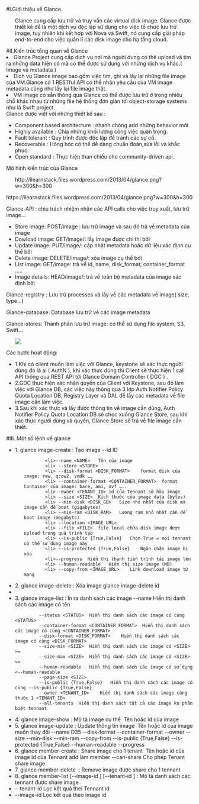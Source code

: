 #I.Giới thiệu về Glance.
<ul>
Glance cung cấp lưu trữ và truy vấn các virtual disk image. Glance được thiết kế để là một dịch vụ độc lập sử dụng cho việc tổ chức lưu trữ image, tuy nhiên khi kết hợp với Nova và Swift, nó cung cấp giải pháp end-to-end cho việc quản lí các disk image cho hạ tầng cloud.
</ul>
#II.Kiến trúc tổng quan về Glance
<li>Glance Project cung cấp dịch vụ nơi mà người dung có thẻ upload và tìm ra những data hiện có mà có thể được sử dụng với những dịch vụ khác.( Image và metadata )</li>
<li>Dịch vụ Glance image bao gồm việc tìm, ghi và lấy lại những file image của VM.Glance có 1 RESTful API có thể nhận yêu cầu của VM image metadata cũng như lấy lại file image thật.
<li>VM image có sẵn thông qua Glance có thể được lưu trữ ở trong nhiều chỗ khác nhau từ những file hệ thống đơn giản tới object-storage systems như là Swift project.</li>
Glance được viết với những thiết kế sau :
<ul>
<li>Component based architecture : nhanh chóng add những behavior mới</li>
<li>Highly available : Chia những khối lượng công việc quan trọng.</li>
<li>Fault tolerant : Quy trình được độc lập để tránh các sự cố.</li>
<li>Recoverable : Hỏng hóc có thể dễ dàng chuẩn đoán,sửa lỗi và khắc phục.</li>
<li>Open standard : Thực hiện than chiếu cho community-driven api.</li>
</ul>
Mô hình kiến trúc của Glance

<ul>
http://ilearnstack.files.wordpress.com/2013/04/glance.png?w=300&h=300
</ul>https://ilearnstack.files.wordpress.com/2013/04/glance.png?w=300&h=300

Glance-API : chiu trách nhiệm nhận các API calls cho việc truy xuất, lưu trữ image...
<ul> 
<li> Store image: POST/image : lưu trữ image và sau đó trả về metadata của image</li>
<li> Dowload image: GET/image/<id>: lấy image được chỉ thị bởi <id> </li>
<li> Update image: PUT/image/<id>: cập nhật metadata hoặc dữ liệu xác định cụ thể bởi <image> </li>
<li> Delete image: DELETE/image/<id>: xóa image cụ thể bởi <id> </li>
<li> List image: GET/image: trả về id, name, disk_format, container_format …..</li>
<li> Image details: HEAD/image/<id>: trả về toàn bộ metadata của image xác định bởi <id></li>
</ul>
Glance-registry : Lưu trữ processes và lấy về các metadata về image( size, type...)
<ul>
</ul>
Glance-database: Database lưu trữ về các image metadata
<ul>
</ul>
Glance-stores: Thành phần lưu trữ image: có thể sử dụng file system, S3, Swift...
<ul>
</ul>
<ul>
<img src="http://docs.openstack.org/developer/glance/_images/architecture.png" >
</ul>
Các bước hoạt động:
<ul>
<li>1.Khi có client muốn làm việc với Glance, keystone sẽ xác thực người dùng đó là ai ( AuthN ), khi xác thực đúng thì Client sẽ thực hiện 1 call API thông qua REST API tới Glance Domain Controller ( DGC ) .</li>
<li>2.GDC thực hiện xác nhận quyền của Client với Keystone, sau đó làm việc với Glance DB, các việc này thông qua 3 lớp Auth  Notifier Policy Quota Location DB, Registry Layer và DAL để lấy các metadata về file image cần làm việc.</li>
<li>3.Sau khi xác thực và lấy được thông tin về image cần dùng, Auth  Notifier Policy Quota Location DB sẽ chọc xuống Glance Store, sau khi xác thực người dùng và quyền, Glance Store sẽ trả về file image cần thiết.</li>
</ul>
#III.	Một số lệnh về glance
<ul>
 
<li>1.	glance image-create : Tạo image	 --id <IMAGE_ID> ID
<ul>

			<li>--name <NAME>	Tên của image	
			<li> --store <STORE>		
			<li> --disk-format <DISK_FORMAT>	format disk của image: raw, qcow2, vmdk ……	
			<li> --container-format <CONTAINER_FORMAT>	format Container của image: bare, ami, ovf …..	
			<li>--owner <TENANT_ID>	id của Tennant sở hữu image	
			<li> --size <SIZE>	Kích thước của image data (bytes)	
			<li> --min-disk <DISK_GB>	Size nhỏ nhất của disk mà image cần để boot (gigabytes)	
			<li> --min-ram <DISK_RAM>	Lượng ram nhỏ nhất cần để boot image (megabyts)	
			<li> --location <IMAGE_URL>		
			<li> --file <FILE>	file local chứa disk image được upload trong quá trình tạo	
			<li> --is-public {True,False}	Chọn True = mọi tennant có thể sử dụng image này	
			<li> --is-protected {True,False}	Ngăn chặn image bị xóa	
			<li>--progress	Hiển thị thanh tiến trình tải image lên	
			<li> --human-readable	Hiển thị size image (MB)	
			<li> --copy-from <IMAGE_URL>	Link download image từ mạng	
</ul>
</li>					
<li>2.	glance image-delete : Xóa image	glance image-delete id<id image>	<li>	

<li>3.	glance image-list : In ra danh sách các image	 --name <NAME>	Hiển thị danh sách các image có tên <NAME>

			 --status <STATUS>	Hiển thị danh sách các image có cùng <STATUS>	
			 --container-format <CONTAINER_FORMAT>	Hiển thị danh sách các image có cùng <CONTAINER_FORMAT>	
			 --disk-format <DISK_FORMAT>	Hiển thị danh sách các image có cùng <DISK_FORMAT>	
			 --size-min <SIZE>	Hiển thị danh sách các image có <SIZE> >=	
			 --size-max <SIZE>	Hiển thị danh sách các image có <SIZE> <=	
			 --human-readable	Hiển thị danh sách các image có sử dụng <--human-readable	
			 --page-size <SIZE>		
			 --is-public {True,False}	Hiển thị danh sách các image có cùng --is-public {True,False}	
			 --owner <TENANT_ID>	Hiển thị danh sách các image cùng thuộc 1 <TENANT_ID>	
			 --all-tenants	Hiển thị danh sách tất cả các image ko phân biệt tennant	
<li>4.	glance image-show : Mô tả image cụ thể	<IMAGE>	Tên hoặc id của image	
<li>5.	glance image-update	: Update thông tin image	<IMAGE>	Tên hoặc id của image muốn thay đổi	
			 --name <NAME>D35		
			 --disk-format <DISK_FORMAT>		
			 --container-format <CONTAINER_FORMAT>		
			 --owner <TENANT_ID>		
			 --size <SIZE>		
			 --min-disk <DISK_GB>		
			 --min-ram <DISK_RAM>		
			 --copy-from <IMAGE_URL>		
			 --is-public {True,False}		
			 --is-protected {True,False}		
			 --human-readable		
			 --progress		
<li>6.	glance member-create	: Share image cho 1 tenant	<IMAGE>	Tên hoặc id của image	
			<TENANT_ID>	Id của Tennant add làm member	
			 --can-share	Cho phép Tenant share image	
<li>7.	glance member-delete <IMAGE> <TENANT_ID>	: Remove image được share cho 1 tennant			
<li>8.	glance member-list [--image-id <IMAGE_ID>] [--tenant-id <TENANT_ID>] : Mô tả danh sách các tennant được share image	
			<li>--tenant-id <TENANT_ID>	Lọc kết quả thei Tennant id	</li>
			<li> --image-id <IMAGE_ID>	Lọc kết quả theo image id	</li>


